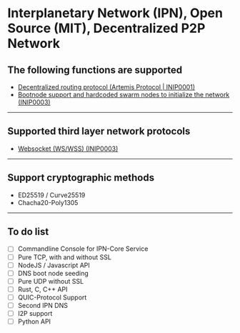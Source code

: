 # Interplanetary Network (IPN), Open Source (MIT), Decentralized P2P Network

## The following functions are supported
- [Decentralized routing protocol (Artemis Protocol | INIP0001)](https://github.com/fluffelpuff/ipncore/blob/main/inips/inip_0001_de.mediawiki)
- [Bootnode support and hardcoded swarm nodes to initialize the network (INIP0003)](https://github.com/fluffelpuff/ipncore/blob/main/inips/inip_0003_de.mediawiki)
---


## Supported third layer network protocols
- [Websocket (WS/WSS) (INIP0003)](https://github.com/fluffelpuff/ipncore/blob/main/inips/inip_0002_de.mediawiki)
---


## Support cryptographic methods
- ED25519 / Curve25519
- Chacha20-Poly1305
---


## To do list
- [ ] Commandline Console for IPN-Core Service
- [ ] Pure TCP, with and without SSL
- [ ] NodeJS / Javascript API
- [ ] DNS boot node seeding
- [ ] Pure UDP without SSL
- [ ] Rust, C, C++ API
- [ ] QUIC-Protocol Support
- [ ] Second IPN DNS
- [ ] I2P support
- [ ] Python API
